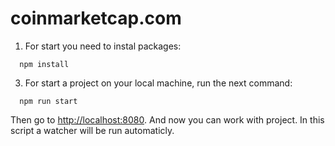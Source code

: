 # coinmarketcap.com

1. For start you need to instal packages: 

```
  npm install
```
3. For start a project on your local machine, run the next command:

```
  npm run start
```
Then go to [http://localhost:8080](http://localhost:8080).
And now you can work with project.
In this script a watcher will be run automaticly.

